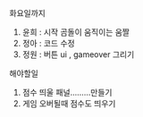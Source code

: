 화요일까지
1. 윤희 : 시작 곰돌이 움직이는 움짤
1. 정아 : 코드 수정
1. 정원 : 버튼 ui , gameover 그리기

해야할일
1. 점수 띄울 패널.........만들기
1. 게임 오버될때 점수도 띄우기
